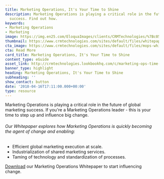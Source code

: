 ```yaml
---
title: Marketing Operations, It's Your Time to Shine
description: Marketing Operations is playing a critical role in the future of global  marketing
  success. Find out how.
keywords:
- Marketing Operations
- Marketing
image: https://img.en25.com/EloquaImages/clients/CRMTechnologies/%7Bc052d1f0-df11-4641-87df-a5f101e8a9d8%7D_MOPs-Whitepaper-LP.jpg
thumbnail: https://www.crmtechnologies.com/sites/default/files/whitepaper-exc-hub_0.png
cta_image: https://www.crmtechnologies.com/sites/default/files/mops-whitepaper-thumb_0.png
cta: Read More
card_title: Marketing Operations, It's Your Time to Shine
content_type: eGuide
asset_link: http://crmtechnologies.lookbookhq.com/c/marketing-ops-time-to-shine?x=Pylp84
banner_type: highlight
heading: Marketing Operations, It's Your Time to Shine
subheading: ''
show_contact: button
date: '2018-04-16T17:11:00.000+00:00'
type: resource
---
```

Marketing Operations is playing a critical role in the future of global  marketing success. If you're a Marketing Operations leader - this is your time to step up and influence big change.

###### Our Whitepaper explores how Marketing Operations is quickly becoming the agent of change and enabling:

* Efficient global marketing execution at scale.
* Industrialization of shared marketing services.
* Taming of technology and standardization of processes.

[Download](http://crmtechnologies.lookbookhq.com/c/marketing-ops-time-to-shine?x=Pylp84) our Marketing Operations Whitepaper to start influencing change.